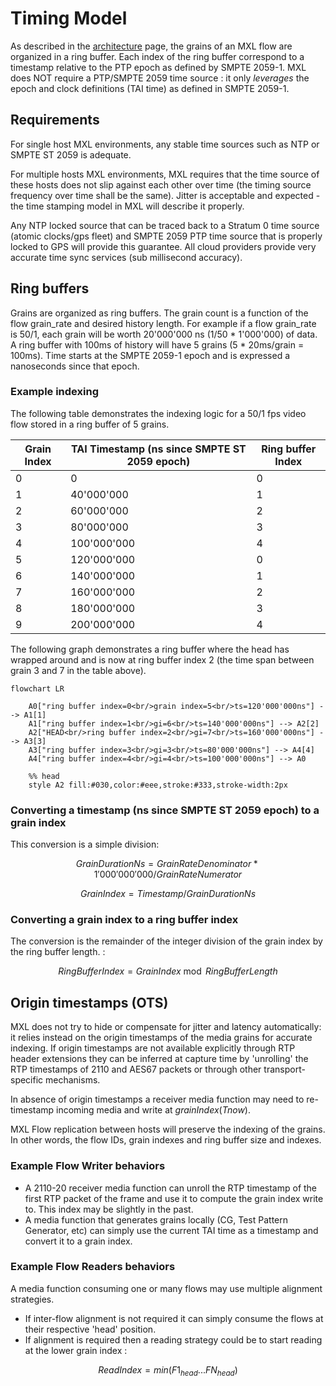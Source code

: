 <!-- SPDX-FileCopyrightText: 2025 Contributors to the Media eXchange Layer project. -->
<!-- SPDX-License-Identifier: CC-BY-4.0 -->

# Timing Model

As described in the [architecture](./architecture.md) page, the grains of an MXL flow are organized in a ring buffer. Each index of the ring buffer correspond to a timestamp relative to the PTP epoch as defined by SMPTE 2059-1. MXL does NOT require a PTP/SMPTE 2059 time source : it only _leverages_ the epoch and clock definitions (TAI time) as defined in SMPTE 2059-1.

## Requirements

For single host MXL environments, any stable time sources such as NTP or SMPTE ST 2059 is adequate.

For multiple hosts MXL environments, MXL requires that the time source of these hosts does not slip against each other over time (the timing source frequency over time shall be the same). Jitter is acceptable and expected - the time stamping model in MXL will describe it properly.

Any NTP locked source that can be traced back to a Stratum 0 time source (atomic clocks/gps fleet) and SMPTE 2059 PTP time source that is properly locked to GPS will provide this guarantee. All cloud providers provide very accurate time sync services (sub millisecond accuracy).

## Ring buffers

Grains are organized as ring buffers. The grain count is a function of the flow grain_rate and desired history length. For example if a flow grain_rate is 50/1, each grain will be worth 20'000'000 ns (1/50 \* 1'000'000) of data. A ring buffer with 100ms of history will have 5 grains (5 \* 20ms/grain = 100ms). Time starts at the SMPTE 2059-1 epoch and is expressed a nanoseconds since that epoch.

### Example indexing

The following table demonstrates the indexing logic for a 50/1 fps video flow stored in a ring buffer of 5 grains.

| Grain Index | TAI Timestamp (ns since SMPTE ST 2059 epoch) | Ring buffer Index |
| ----------- | -------------------------------------------- | ----------------- |
| 0           | 0                                            | 0                 |
| 1           | 40'000'000                                   | 1                 |
| 2           | 60'000'000                                   | 2                 |
| 3           | 80'000'000                                   | 3                 |
| 4           | 100'000'000                                  | 4                 |
| 5           | 120'000'000                                  | 0                 |
| 6           | 140'000'000                                  | 1                 |
| 7           | 160'000'000                                  | 2                 |
| 8           | 180'000'000                                  | 3                 |
| 9           | 200'000'000                                  | 4                 |

The following graph demonstrates a ring buffer where the head has wrapped around and is now at ring buffer index 2 (the time span between grain 3 and 7 in the table above).

```mermaid
flowchart LR

    A0["ring buffer index=0<br/>grain index=5<br/>ts=120'000'000ns"] --> A1[1]
    A1["ring buffer index=1<br/>gi=6<br/>ts=140'000'000ns"] --> A2[2]
    A2["HEAD<br/>ring buffer index=2<br/>gi=7<br/>ts=160'000'000ns"] --> A3[3]
    A3["ring buffer index=3<br/>gi=3<br/>ts=80'000'000ns"] --> A4[4]
    A4["ring buffer index=4<br/>gi=4<br/>ts=100'000'000ns"] --> A0

    %% head
    style A2 fill:#030,color:#eee,stroke:#333,stroke-width:2px

```

### Converting a timestamp (ns since SMPTE ST 2059 epoch) to a grain index

This conversion is a simple division:

$$
GrainDurationNs = GrainRateDenominator * 1'000'000'000 / GrainRateNumerator
$$

$$
GrainIndex = Timestamp / GrainDurationNs
$$

### Converting a grain index to a ring buffer index

The conversion is the remainder of the integer division of the grain index by the ring buffer length. :

$$
RingBufferIndex = GrainIndex \bmod RingBufferLength
$$

## Origin timestamps (OTS)

MXL does not try to hide or compensate for jitter and latency automatically: it relies instead on the origin timestamps of the media grains for accurate indexing. If origin timestamps are not available explicitly through RTP header extensions they can be inferred at capture time by 'unrolling' the RTP timestamps of 2110 and AES67 packets or through other transport-specific mechanisms.

In absence of origin timestamps a receiver media function may need to re-timestamp incoming media and write at $grainIndex(T{now})$.

MXL Flow replication between hosts will preserve the indexing of the grains. In other words, the flow IDs, grain indexes and ring buffer size and indexes.

### Example Flow Writer behaviors

- A 2110-20 receiver media function can unroll the RTP timestamp of the first RTP packet of the frame and use it to compute the grain index write to. This index may be slightly in the past.
- A media function that generates grains locally (CG, Test Pattern Generator, etc) can simply use the current TAI time as a timestamp and convert it to a grain index.

### Example Flow Readers behaviors

A media function consuming one or many flows may use multiple alignment strategies.

- If inter-flow alignment is not required it can simply consume the flows at their respective 'head' position.
- If alignment is required then a reading strategy could be to start reading at the lower grain index :

$$
ReadIndex = min(F1_{head} ... FN_{head})
$$
